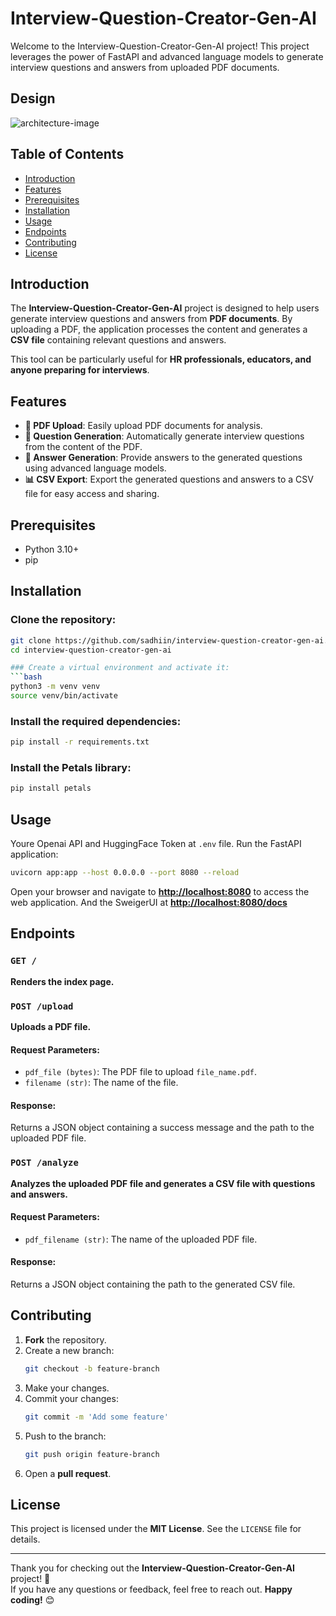 # Interview-Question-Creator-Gen-AI

Welcome to the Interview-Question-Creator-Gen-AI project! This project leverages the power of FastAPI and advanced language models to generate interview questions and answers from uploaded PDF documents.

## Design
![architecture-image](./figures/design.png)

## Table of Contents  
- [Introduction](#introduction)  
- [Features](#features)  
- [Prerequisites](#prerequisites)  
- [Installation](#installation)  
- [Usage](#usage)  
- [Endpoints](#endpoints)  
- [Contributing](#contributing)  
- [License](#license)  

## Introduction  

The **Interview-Question-Creator-Gen-AI** project is designed to help users generate interview questions and answers from **PDF documents**. By uploading a PDF, the application processes the content and generates a **CSV file** containing relevant questions and answers.  

This tool can be particularly useful for **HR professionals, educators, and anyone preparing for interviews**.  

## Features  
- **📂 PDF Upload**: Easily upload PDF documents for analysis.  
- **🤖 Question Generation**: Automatically generate interview questions from the content of the PDF.  
- **📝 Answer Generation**: Provide answers to the generated questions using advanced language models.  
- **📊 CSV Export**: Export the generated questions and answers to a CSV file for easy access and sharing.  

## Prerequisites

- Python 3.10+
- pip

## Installation  

### Clone the repository:  
```bash
git clone https://github.com/sadhiin/interview-question-creator-gen-ai.git
cd interview-question-creator-gen-ai

### Create a virtual environment and activate it:  
```bash
python3 -m venv venv
source venv/bin/activate
```

### Install the required dependencies:  
```bash
pip install -r requirements.txt
```

### Install the Petals library:  
```bash
pip install petals
```

## Usage  
Youre Openai API and HuggingFace Token at `.env` file.
Run the FastAPI application:  
```bash
uvicorn app:app --host 0.0.0.0 --port 8080 --reload
```

Open your browser and navigate to **[http://localhost:8080](http://localhost:8080)** to access the web application. And the SweigerUI at **[http://localhost:8080/docs](http://localhost:8080/docs)**

## Endpoints  

### `GET /`  
**Renders the index page.**  

### `POST /upload`  
**Uploads a PDF file.**  

#### **Request Parameters:**  
- `pdf_file (bytes)`: The PDF file to upload `file_name.pdf`.  
- `filename (str)`: The name of the file.  

#### **Response:**  
Returns a JSON object containing a success message and the path to the uploaded PDF file.  

### `POST /analyze`  
**Analyzes the uploaded PDF file and generates a CSV file with questions and answers.**  

#### **Request Parameters:**  
- `pdf_filename (str)`: The name of the uploaded PDF file.  

#### **Response:**  
Returns a JSON object containing the path to the generated CSV file.  

## Contributing  

1. **Fork** the repository.  
2. Create a new branch:  
   ```bash
   git checkout -b feature-branch
   ```
3. Make your changes.  
4. Commit your changes:  
   ```bash
   git commit -m 'Add some feature'
   ```
5. Push to the branch:  
   ```bash
   git push origin feature-branch
   ```
6. Open a **pull request**.  

## License  

This project is licensed under the **MIT License**. See the `LICENSE` file for details.  

---

Thank you for checking out the **Interview-Question-Creator-Gen-AI** project! 🚀  
If you have any questions or feedback, feel free to reach out. **Happy coding!** 😊  
```